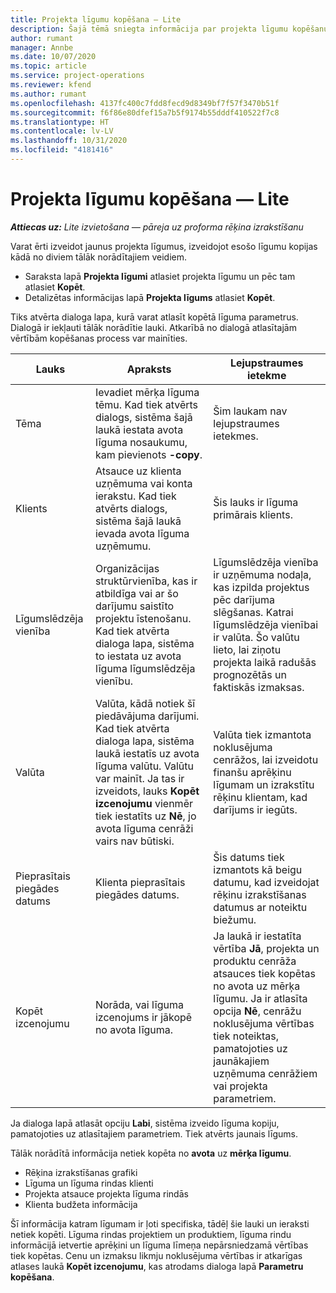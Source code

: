 ```yaml
---
title: Projekta līgumu kopēšana — Lite
description: Šajā tēmā sniegta informācija par projekta līgumu kopēšanu risinājumā Project Operations.
author: rumant
manager: Annbe
ms.date: 10/07/2020
ms.topic: article
ms.service: project-operations
ms.reviewer: kfend
ms.author: rumant
ms.openlocfilehash: 4137fc400c7fdd8fecd9d8349bf7f57f3470b51f
ms.sourcegitcommit: f6f86e80dfef15a7b5f9174b55dddf410522f7c8
ms.translationtype: HT
ms.contentlocale: lv-LV
ms.lasthandoff: 10/31/2020
ms.locfileid: "4181416"
---
```

# <a name="copy-project-contracts---lite"></a>Projekta līgumu kopēšana — Lite

_**Attiecas uz:** Lite izvietošana — pāreja uz proforma rēķina izrakstīšanu_

Varat ērti izveidot jaunus projekta līgumus, izveidojot esošo līgumu kopijas kādā no diviem tālāk norādītajiem veidiem. 

  - Saraksta lapā **Projekta līgumi** atlasiet projekta līgumu un pēc tam atlasiet **Kopēt**.
  - Detalizētas informācijas lapā **Projekta līgums** atlasiet **Kopēt**.

Tiks atvērta dialoga lapa, kurā varat atlasīt kopētā līguma parametrus. Dialogā ir iekļauti tālāk norādītie lauki. Atkarībā no dialogā atlasītajām vērtībām kopēšanas process var mainīties.

| **Lauks** | **Apraksts** | **Lejupstraumes ietekme** |
| --- | --- | --- |
| Tēma | Ievadiet mērķa līguma tēmu. Kad tiek atvērts dialogs, sistēma šajā laukā iestata avota līguma nosaukumu, kam pievienots **-copy**. | Šim laukam nav lejupstraumes ietekmes. |
| Klients | Atsauce uz klienta uzņēmuma vai konta ierakstu. Kad tiek atvērts dialogs, sistēma šajā laukā ievada avota līguma uzņēmumu. | Šis lauks ir līguma primārais klients. |
| Līgumslēdzēja vienība | Organizācijas struktūrvienība, kas ir atbildīga vai ar šo darījumu saistīto projektu īstenošanu. Kad tiek atvērta dialoga lapa, sistēma to iestata uz avota līguma līgumslēdzēja vienību. | Līgumslēdzēja vienība ir uzņēmuma nodaļa, kas izpilda projektus pēc darījuma slēgšanas. Katrai līgumslēdzēja vienībai ir valūta. Šo valūtu lieto, lai ziņotu projekta laikā radušās prognozētās un faktiskās izmaksas. |
| Valūta | Valūta, kādā notiek šī piedāvājuma darījumi. Kad tiek atvērta dialoga lapa, sistēma laukā iestatīs uz avota līguma valūtu. Valūtu var mainīt. Ja tas ir izveidots, lauks **Kopēt izcenojumu** vienmēr tiek iestatīts uz **Nē**, jo avota līguma cenrāži vairs nav būtiski. | Valūta tiek izmantota noklusējuma cenrāžos, lai izveidotu finanšu aprēķinu līgumam un izrakstītu rēķinu klientam, kad darījums ir iegūts. |
| Pieprasītais piegādes datums | Klienta pieprasītais piegādes datums. | Šis datums tiek izmantots kā beigu datumu, kad izveidojat rēķinu izrakstīšanas datumus ar noteiktu biežumu. |
| Kopēt izcenojumu | Norāda, vai līguma izcenojums ir jākopē no avota līguma. | Ja laukā ir iestatīta vērtība **Jā**, projekta un produktu cenrāža atsauces tiek kopētas no avota uz mērķa līgumu. Ja ir atlasīta opcija **Nē**, cenrāžu noklusējuma vērtības tiek noteiktas, pamatojoties uz jaunākajiem uzņēmuma cenrāžiem vai projekta parametriem. |

Ja dialoga lapā atlasāt opciju **Labi**, sistēma izveido līguma kopiju, pamatojoties uz atlasītajiem parametriem. Tiek atvērts jaunais līgums.

Tālāk norādītā informācija netiek kopēta no **avota** uz **mērķa līgumu**.

  - Rēķina izrakstīšanas grafiki
  - Līguma un līguma rindas klienti
  - Projekta atsauce projekta līguma rindās
  - Klienta budžeta informācija

Šī informācija katram līgumam ir ļoti specifiska, tādēļ šie lauki un ieraksti netiek kopēti. Līguma rindas projektiem un produktiem, līguma rindu informācijā ietvertie aprēķini un līguma līmeņa nepārsniedzamā vērtības tiek kopētas. Cenu un izmaksu likmju noklusējuma vērtības ir atkarīgas atlases laukā **Kopēt izcenojumu**, kas atrodams dialoga lapā **Parametru kopēšana**.

